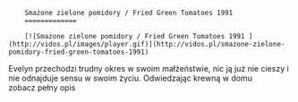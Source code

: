 
        Smażone zielone pomidory / Fried Green Tomatoes 1991 
        =============
        
        [![Smażone zielone pomidory / Fried Green Tomatoes 1991 ](http://vidos.pl/images/player.gif)](http://vidos.pl/smazone-zielone-pomidory-fried-green-tomatoes-1991)
        
        
 Evelyn przechodzi trudny okres w swoim małżeństwie, nic ją już nie cieszy i nie odnajduje sensu w swoim życiu. Odwiedzając krewną w domu zobacz pełny opis
    